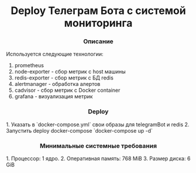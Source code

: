 <h1 align="center">Deploy Телеграм Бота с системой мониторинга</h1>
<h3 align="center">Описание</h3>

Используется следующие технологии:
1. prometheus
2. node-exporter - сбор метрик с host машины
3. redis-exporter - сбор метрик с БД redis
4. alertmanager - обработка алертов
5. cadvisor - сбор метрик с Docker container
6. grafana - визуализация метрик

<h3 align="center">Deploy</h3>
1. Указать в `docker-compose.yml` свои образы для telegramBot и redis
2. Запустить deploy docker-compose `docker-compose up -d`

<h3 align="center">Минимальные системные требования</h3>
1. Процессор: 1 ядро.
2. Оперативная память: 768 MiB
3. Размер диска: 6 GiB
